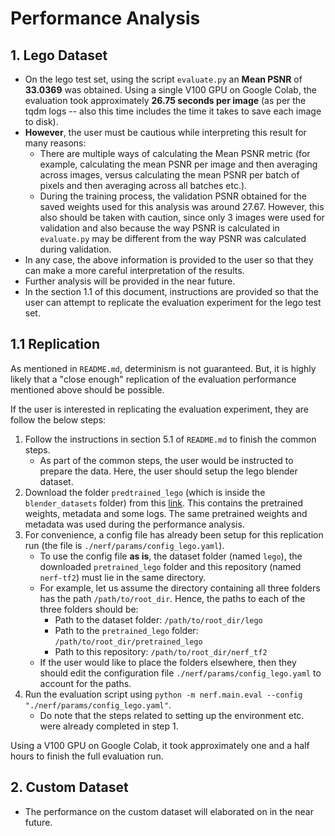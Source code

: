 # Performance Analysis

## 1. Lego Dataset
- On the lego test set, using the script `evaluate.py` an **Mean PSNR** of **33.0369** was obtained. Using a single V100 GPU on Google Colab, the evaluation took approximately **26.75 seconds per image** (as per the tqdm logs -- also this time includes the time it takes to save each image to disk).
- **However**, the user must be cautious while interpreting this result for many reasons:
	- There are multiple ways of calculating the Mean PSNR metric (for example, calculating the mean PSNR per image and then averaging across images, versus calculating the mean PSNR per batch of pixels and then averaging across all batches etc.).
	- During the training process, the validation PSNR obtained for the saved weights used for this analysis was around 27.67. However, this also should be taken with caution, since only 3 images were used for validation and also because the way PSNR is calculated in `evaluate.py` may be different from the way PSNR was calculated during validation.
- In any case, the above information is provided to the user so that they can make a more careful interpretation of the results.
- Further analysis will be provided in the near future.
- In the section 1.1 of this document, instructions are provided so that the user can attempt to replicate the evaluation experiment for the lego test set.

## 1.1 Replication

As mentioned in `README.md`, determinism is not guaranteed. But, it is highly likely that a "close enough" replication of the evaluation performance mentioned above should be possible.

If the user is interested in replicating the evaluation experiment, they are follow the below steps:
1. Follow the instructions in section 5.1 of `README.md` to finish the common steps. 
	- As part of the common steps, the user would be instructed to prepare the data. Here, the user should setup the lego blender dataset.
2. Download the folder `predtrained_lego` (which is inside the `blender_datasets` folder) from this [link](https://drive.google.com/drive/folders/11jywsggHH5dJnOfnCeWJ5R4V95xd0S00?usp=sharing). This contains the pretrained weights, metadata and some logs. The same pretrained weights and metadata was used during the performance analysis.
3. For convenience, a config file has already been setup for this replication run (the file is `./nerf/params/config_lego.yaml`). 
	- To use the config file **as is**, the dataset folder (named `lego`), the downloaded `pretrained_lego` folder and this repository (named `nerf-tf2`) must lie in the same directory.
	- For example, let us assume the directory containing all three folders has the path `/path/to/root_dir`. Hence, the paths to each of the three folders should be: 
		- Path to the dataset folder: `/path/to/root_dir/lego`
		- Path to the `pretrained_lego` folder: `/path/to/root_dir/pretrained_lego`
		- Path to this repository: `/path/to/root_dir/nerf_tf2`
	- If the user would like to place the folders elsewhere, then they should edit the configuration file `./nerf/params/config_lego.yaml` to account for the paths.
4. Run the evaluation script using `python -m nerf.main.eval --config "./nerf/params/config_lego.yaml"`.
	- Do note that the steps related to setting up the environment etc. were already completed in step 1.

Using a V100 GPU on Google Colab, it took approximately one and a half hours to finish the full evaluation run.

## 2. Custom Dataset
- The performance on the custom dataset will elaborated on in the near future.
